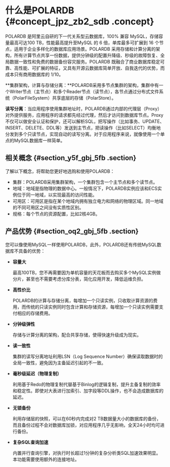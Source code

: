 # 什么是POLARDB {#concept_jpz_zb2_sdb .concept}

POLARDB 是阿里云自研的下一代关系型云数据库，100% 兼容 MySQL，存储容量最高可达100 TB，性能最高提升至MySQL 的 6 倍，单库最多可扩展到 16 个节点，适用于企业多样化的数据库应用场景。POLARDB 采用存储和计算分离的架构，所有计算节点共享一份数据，提供分钟级的配置升降级、秒级的故障恢复、全局数据一致性和免费的数据备份容灾服务。POLARDB 既融合了商业数据库稳定可靠、高性能、可扩展的特征，又具有开源云数据库简单开放、自我迭代的优势，而成本只有商用数据库的 1/10。

**集群架构，计算与存储分离：**POLARDB采用多节点集群的架构，集群中有一个Writer节点（主节点）和多个Reader节点（读节点），各节点通过分布式文件系统（PolarFileSystem）共享底层的存储（PolarStore）。

**读写分离**：当应用程序使用集群地址时，POLARDB通过内部的代理层（Proxy）对外提供服务，应用程序的请求都先经过代理，然后才访问到数据库节点。Proxy不仅可以做安全认证和保护，还可以解析SQL，把写操作（比如事务、UPDATE、INSERT、DELETE、DDL等）发送到主节点，把读操作（比如SELECT）均衡地分发到多个只读节点，实现自动的读写分离。对于应用程序来说，就像使用一个单点的MySQL数据库一样简单。

## 相关概念 {#section_y5f_gbj_5fb .section}

了解以下概念，将帮助您更好地选购和使用POLARDB：

-   集群：POLARDB采用集群架构，一个集群包含一个主节点和多个读节点。
-   地域：地域是指物理的数据中心。一般情况下，POLARDB实例应该和ECS实例位于同一地域，以实现最高的访问性能。
-   可用区：可用区是指在某个地域内拥有独立电力和网络的物理区域。同一地域的不同可用区之间没有实质性区别。
-   规格：每个节点的资源配置，比如2核4GB。

## 产品优势 {#section_oq2_gbj_5fb .section}

您可以像使用MySQL一样使用POLARDB，此外，POLARDB还有传统MySQL数据库不具备的优势：

-   **容量大**

    最高100TB，您不再需要因为单机容量的天花板而去购买多个MySQL实例做分片，甚至也不需要考虑分库分表，简化应用开发，降低运维负担。

-   **高性价比**

    POLARDB的计算与存储分离，每增加一个只读实例，只收取计算资源的费用，而传统的只读实例同时包含计算和存储资源，每增加一个只读实例需要支付相应的存储费用。

-   **分钟级弹性**

    存储与计算分离的架构，配合共享存储，使得快速升级成为现实。

-   **读一致性**

    集群的读写分离地址利用LSN（Log Sequence Number）确保读取数据时的全局一致性，避免因为主备延迟引起的不一致。

-   **毫秒级延迟（物理复制）**

    利用基于Redo的物理复制代替基于Binlog的逻辑复制，提升主备复制的效率和稳定性。即使对大表进行加索引、加字段等DDL操作，也不会造成数据库的延迟。

-   **无锁备份**

    利用存储层的快照，可以在60秒内完成对2 TB数据量大小的数据库的备份，而且备份过程不会对数据库加锁，对应用程序几乎无影响，全天24小时均可进行备份。

-   **复杂SQL查询加速**

    内置并行查询引擎，对执行时长超过1分钟的复杂分析类SQL加速效果明显。本功能需要使用额外的连接地址。


